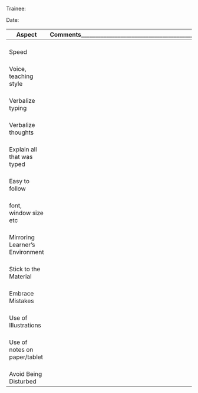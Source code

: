 Trainee:

Date:

|Aspect|Comments_________________________________________________|
|------|---------------------|
|<br>Speed<br>|
|<br>Voice, teaching style|
|<br>Verbalize typing|
|<br>Verbalize thoughts|
|<br>Explain all that was typed|
|<br>Easy to follow|
|<br>font, window size etc|
|<br>Mirroring Learner’s Environment|
|<br>Stick to the Material|
|<br>Embrace Mistakes|
|<br>Use of Illustrations|
|<br>Use of notes on paper/tablet|
|<br>Avoid Being Disturbed|


